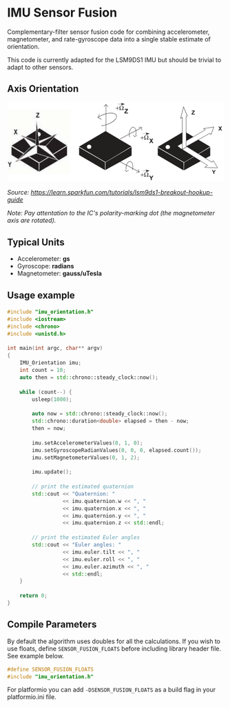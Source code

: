 # IMU Sensor Fusion

Complementary-filter sensor fusion code for combining accelerometer, magnetometer, and rate-gyroscope data into a single stable estimate of orientation.

This code is currently adapted for the LSM9DS1 IMU but should be trivial to adapt to other sensors. 

## Axis Orientation

![IMU Axis orientation](images/lsm9ds1_axes.png)

*Source: https://learn.sparkfun.com/tutorials/lsm9ds1-breakout-hookup-guide*

*Note: Pay attentation to the IC's polarity-marking dot (the magnetometer axis are rotated).*

## Typical Units

- Accelerometer: __gs__
- Gyroscope: __radians__
- Magnetometer: __gauss/uTesla__

## Usage example

~~~ C++
#include "imu_orientation.h"
#include <iostream>
#include <chrono>
#include <unistd.h>

int main(int argc, char** argv)
{
    IMU_Orientation imu;
    int count = 10;
    auto then = std::chrono::steady_clock::now();

    while (count--) {
        usleep(1000);

        auto now = std::chrono::steady_clock::now();
        std::chrono::duration<double> elapsed = then - now;
        then = now;

        imu.setAccelerometerValues(0, 1, 0);
        imu.setGyroscopeRadianValues(0, 0, 0, elapsed.count());
        imu.setMagnetometerValues(0, 1, 2);

        imu.update();

        // print the estimated quaternion
        std::cout << "Quaternion: "
                  << imu.quaternion.w << ", "
                  << imu.quaternion.x << ", "
                  << imu.quaternion.y << ", "
                  << imu.quaternion.z << std::endl;

        // print the estimated Euler angles
        std::cout << "Euler angles: "
                  << imu.euler.tilt << ", "
                  << imu.euler.roll << ", "
                  << imu.euler.azimuth << ", "
                  << std::endl;
    }

    return 0;
}
~~~

## Compile Parameters

By default the algorithm uses doubles for all the calculations. If you wish to use floats, define ``SENSOR_FUSION_FLOATS`` before including library header file. See example below.

~~~ C++
#define SENSOR_FUSION_FLOATS
#include "imu_orientation.h"
~~~

For platformio you can add ``-DSENSOR_FUSION_FLOATS`` as a build flag in your platformio.ini file.